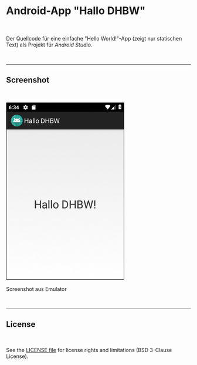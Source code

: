 # Android-App "Hallo DHBW" #

<br>

Der Quellcode für eine einfache "Hello World!"-App (zeigt nur statischen Text) als Projekt für 
*Android Studio*.

<br>

----

## Screenshot ##

<br>

![Screenshot 1](screenshot_1.png)

Screenshot aus Emulator

<br>

----

## License ##

<br>

See the [LICENSE file](LICENSE.md) for license rights and limitations (BSD 3-Clause License).


<br>
